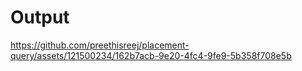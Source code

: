 # Output


https://github.com/preethisreej/placement-query/assets/121500234/162b7acb-9e20-4fc4-9fe9-5b358f708e5b

